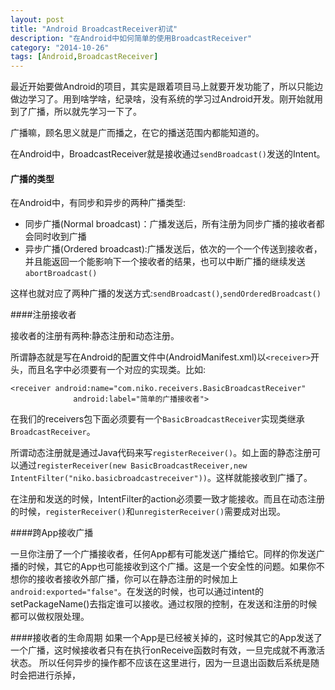 ```yaml
---
layout: post
title: "Android BroadcastReceiver初试"
description: "在Android中如何简单的使用BroadcastReceiver"
category: "2014-10-26"
tags: [Android,BroadcastReceiver]
---
```


最近开始要做Android的项目，其实是跟着项目马上就要开发功能了，所以只能边做边学习了。用到啥学啥，纪录啥，没有系统的学习过Android开发。刚开始就用到了广播，所以就先学习一下了。

广播嘛，顾名思义就是广而播之，在它的播送范围内都能知道的。

在Android中，BroadcastReceiver就是接收通过`sendBroadcast()`发送的Intent。

#### 广播的类型

在Android中，有同步和异步的两种广播类型:

 * 同步广播(Normal broadcast)：广播发送后，所有注册为同步广播的接收者都会同时收到广播
 * 异步广播(Ordered broadcast):广播发送后，依次的一个一个传送到接收者，并且能返回一个能影响下一个接收者的结果，也可以中断广播的继续发送`abortBroadcast()`

这样也就对应了两种广播的发送方式:`sendBroadcast()`,`sendOrderedBroadcast()`

####注册接收者

接收者的注册有两种:静态注册和动态注册。

所谓静态就是写在Android的配置文件中(AndroidManifest.xml)以`<receiver>`开头，而且名字中必须要有一个对应的实现类。比如:

	<receiver android:name="com.niko.receivers.BasicBroadcastReceiver"
                  android:label="简单的广播接收者">

在我们的receivers包下面必须要有一个`BasicBroadcastReceiver`实现类继承`BroadcastReceiver`。

所谓动态注册就是通过Java代码来写`registerReceiver()`。如上面的静态注册可以通过`registerReceiver(new BasicBroadcastReceiver,new IntentFilter("niko.basicbroadcastreceiver"))`。这样就能接收到广播了。

在注册和发送的时候，IntentFilter的action必须要一致才能接收。而且在动态注册的时候，`registerReceiver()`和`unregisterReceiver()`需要成对出现。


####跨App接收广播

一旦你注册了一个广播接收者，任何App都有可能发送广播给它。同样的你发送广播的时候，其它的App也可能接收到这个广播。这是一个安全性的问题。如果你不想你的接收者接收外部广播，你可以在静态注册的时候加上`android:exported="false"`。在发送的时候，也可以通过intent的setPackageName()去指定谁可以接收。通过权限的控制，在发送和注册的时候都可以做权限处理。

####接收者的生命周期
如果一个App是已经被关掉的，这时候其它的App发送了一个广播，这时候接收者只有在执行onReceive函数时有效，一旦完成就不再激活状态。
所以任何异步的操作都不应该在这里进行，因为一旦退出函数后系统是随时会把进行杀掉，







